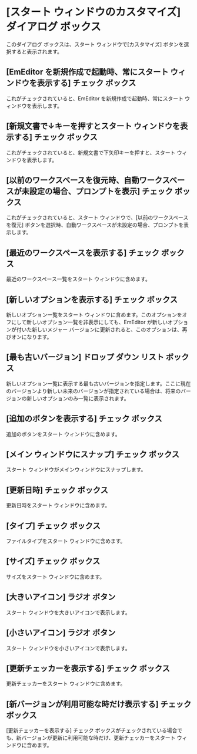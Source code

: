 # \[スタート ウィンドウのカスタマイズ\] ダイアログ ボックス

このダイアログ ボックスは、スタート ウィンドウで\[カスタマイズ\] ボタンを選択すると表示されます。

## \[EmEditor を新規作成で起動時、常にスタート ウィンドウを表示する\] チェック ボックス

これがチェックされていると、EmEditor を新規作成で起動時、常にスタート ウィンドウを表示します。

## \[新規文書で↓キーを押すとスタート ウィンドウを表示する\] チェック ボックス

これがチェックされていると、新規文書で下矢印キーを押すと、スタート ウィンドウを表示します。

## \[以前のワークスペースを復元時、自動ワークスペースが未設定の場合、プロンプトを表示\] チェック ボックス

これがチェックされていると、スタート ウィンドウで、\[以前のワークスペースを復元\] ボタンを選択時、自動ワークスペースが未設定の場合、プロンプトを表示します。

## \[最近のワークスペースを表示する\] チェック ボックス

最近のワークスペース一覧をスタート ウィンドウに含めます。

## \[新しいオプションを表示する\] チェック ボックス

新しいオプション一覧をスタート ウィンドウに含めます。このオプションをオフにして新しいオプション一覧を非表示にしても、EmEditor が新しいオプションが付いた新しいメジャー バージョンに更新されると、このオプションは、再びオンになります。

## \[最も古いバージョン\] ドロップ ダウン リスト ボックス

新しいオプション一覧に表示する最も古いバージョンを指定します。ここに現在のバージョンより新しい未来のバージョンが指定されている場合は、将来のバージョンの新しいオプションのみ一覧に表示されます。

## \[追加のボタンを表示する\] チェック ボックス

追加のボタンをスタート ウィンドウに含めます。

## \[メイン ウィンドウにスナップ\] チェック ボックス

スタート ウィンドウがメインウィンドウにスナップします。

## \[更新日時\] チェック ボックス

更新日時をスタート ウィンドウに含めます。

## \[タイプ\] チェック ボックス

ファイルタイプをスタート ウィンドウに含めます。

## \[サイズ\] チェック ボックス

サイズをスタート ウィンドウに含めます。

## \[大きいアイコン\] ラジオ ボタン

スタート ウィンドウを大きいアイコンで表示します。

## \[小さいアイコン\] ラジオ ボタン

スタート ウィンドウを小さいアイコンで表示します。

## \[更新チェッカーを表示する\] チェック ボックス

更新チェッカーをスタート ウィンドウに含めます。

## \[新バージョンが利用可能な時だけ表示する\] チェック ボックス

\[更新チェッカーを表示する\] チェック ボックスがチェックされている場合でも、新バージョンが更新に利用可能な時だけ、更新チェッカーをスタート ウィンドウに含めます。

